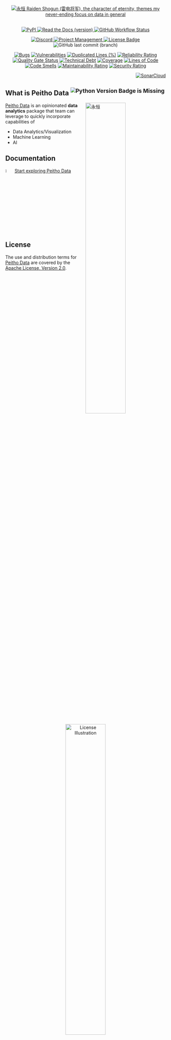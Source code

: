 <div align="center">

<a href="https://www.bilibili.com/video/BV1kb4y1m7e7?p=3">
    <img alt="永恒" src="./theme/韶光抚月-天下人间.png">
    Raiden Shogun (雷电将军), the character of eternity, themes my never-ending focus on data in general
</a>

<br>
<br>

[ ![PyPI](https://img.shields.io/pypi/v/peitho-data?logo=pypi&logoColor=white&style=for-the-badge) ](https://pypi.org/project/peitho-data/)
[ ![Read the Docs (version)](https://img.shields.io/readthedocs/peitho-data/latest?logo=Read%20the%20Docs&logoColor=white&style=for-the-badge) ](https://peitho-data.readthedocs.io/en/latest/)
[ ![GitHub Workflow Status](https://img.shields.io/github/workflow/status/QubitPi/peitho-data/Release?logo=github&style=for-the-badge) ](https://github.com/QubitPi/peitho-data/actions/workflows/release.yml)

[ ![Discord](https://img.shields.io/discord/1005754525942030366?logo=discord&logoColor=white&style=for-the-badge) ](https://discord.com/widget?id=1005754525942030366&theme=dark)
[ ![Project Management](https://img.shields.io/badge/Project%20Management-0052CC?style=for-the-badge&logo=trello&logoColor=white) ](https://trello.com/b/ersqV9rd)
[![License Badge](https://img.shields.io/badge/Apache%202.0-F25910.svg?style=for-the-badge&logo=Apache&logoColor=white) ](https://www.apache.org/licenses/LICENSE-2.0)
![GitHub last commit (branch)](https://img.shields.io/github/last-commit/QubitPi/peitho-data/master?logo=github&style=for-the-badge)

[![Bugs](https://sonarcloud.io/api/project_badges/measure?project=QubitPi_peitho-data&metric=bugs)](https://sonarcloud.io/summary/new_code?id=QubitPi_peitho-data)
[![Vulnerabilities](https://sonarcloud.io/api/project_badges/measure?project=QubitPi_peitho-data&metric=vulnerabilities)](https://sonarcloud.io/summary/new_code?id=QubitPi_peitho-data)
[![Duplicated Lines (%)](https://sonarcloud.io/api/project_badges/measure?project=QubitPi_peitho-data&metric=duplicated_lines_density)](https://sonarcloud.io/summary/new_code?id=QubitPi_peitho-data)
[![Reliability Rating](https://sonarcloud.io/api/project_badges/measure?project=QubitPi_peitho-data&metric=reliability_rating)](https://sonarcloud.io/summary/new_code?id=QubitPi_peitho-data)
[![Quality Gate Status](https://sonarcloud.io/api/project_badges/measure?project=QubitPi_peitho-data&metric=alert_status)](https://sonarcloud.io/summary/new_code?id=QubitPi_peitho-data)
[![Technical Debt](https://sonarcloud.io/api/project_badges/measure?project=QubitPi_peitho-data&metric=sqale_index)](https://sonarcloud.io/summary/new_code?id=QubitPi_peitho-data)
[![Coverage](https://sonarcloud.io/api/project_badges/measure?project=QubitPi_peitho-data&metric=coverage)](https://sonarcloud.io/summary/new_code?id=QubitPi_peitho-data)
[![Lines of Code](https://sonarcloud.io/api/project_badges/measure?project=QubitPi_peitho-data&metric=ncloc)](https://sonarcloud.io/summary/new_code?id=QubitPi_peitho-data)
[![Code Smells](https://sonarcloud.io/api/project_badges/measure?project=QubitPi_peitho-data&metric=code_smells)](https://sonarcloud.io/summary/new_code?id=QubitPi_peitho-data)
[![Maintainability Rating](https://sonarcloud.io/api/project_badges/measure?project=QubitPi_peitho-data&metric=sqale_rating)](https://sonarcloud.io/summary/new_code?id=QubitPi_peitho-data)
[![Security Rating](https://sonarcloud.io/api/project_badges/measure?project=QubitPi_peitho-data&metric=security_rating)](https://sonarcloud.io/summary/new_code?id=QubitPi_peitho-data)
</div>

<div align="right">

[![SonarCloud](https://sonarcloud.io/images/project_badges/sonarcloud-orange.svg)](https://sonarcloud.io/summary/new_code?id=QubitPi_peitho-data)

</div>


What is Peitho Data <sup>![Python Version Badge is Missing](https://img.shields.io/badge/Python-3.10-brightgreen?style=flat-square&logo=python&logoColor=white)</sup>
-------------------

<a href="https://www.bilibili.com/video/BV1kb4y1m7e7?p=3">
    <img align="right" width="50%" alt="永恒" src="./theme/永恒.gif">
</a>

[Peitho Data](https://qubitpi.github.io/peitho-data/) is an opinionated **data analytics** package that team can
leverage to quickly incorporate capabilities of

* Data Analytics/Visualization
* Machine Learning
* AI


Documentation
-------------

<img src="./theme/雷电将军.png" alt="雷电将军.png" width="5%"></img>
[Start exploring Peitho Data](https://qubitpi.github.io/peitho-data/)


License
-------

The use and distribution terms for [Peitho Data](https://qubitpi.github.io/peitho-data/) are covered by the
[Apache License, Version 2.0](http://www.apache.org/licenses/LICENSE-2.0.html).

<div align="center">
    <a href="https://opensource.org/licenses">
        <img align="center" width="50%" alt="License Illustration" src="https://user-images.githubusercontent.com/16126939/186319317-601c8d28-84dd-4e24-ab56-881ddd7933b5.png">
    </a>
</div>

